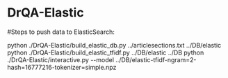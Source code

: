 # DrQA-Elastic

#Steps to push data to ElasticSearch:

python ./DrQA-Elastic/build_elastic_db.py ../articlesections.txt ../DB/elastic
python ./DrQA-Elastic/build_elastic_tfidf.py ../DB/elastic ../DB
python ./DrQA-Elastic/interactive.py --model ../DB/elastic-tfidf-ngram\=2-hash\=16777216-tokenizer\=simple.npz
